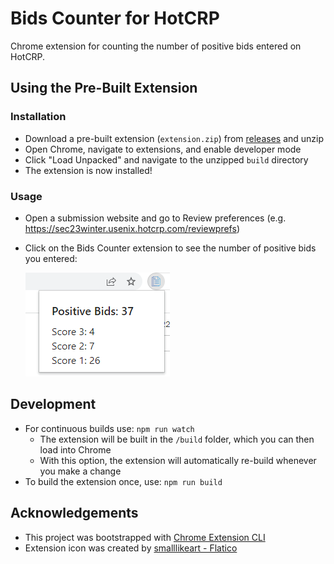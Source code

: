 # Bids Counter for HotCRP

Chrome extension for counting the number of positive bids entered on HotCRP.

## Using the Pre-Built Extension

### Installation
* Download a pre-built extension (`extension.zip`) from [releases](releases/) and unzip
* Open Chrome, navigate to extensions, and enable developer mode
* Click "Load Unpacked" and navigate to the unzipped `build` directory
* The extension is now installed!

### Usage
* Open a submission website and go to Review preferences (e.g. https://sec23winter.usenix.hotcrp.com/reviewprefs)
* Click on the Bids Counter extension to see the number of positive bids you entered:

    ![screenshot of extension counters](screenshot.png)

## Development
* For continuous builds use: `npm run watch`
  * The extension will be built in the `/build` folder, which you can then load into Chrome
  * With this option, the extension will automatically re-build whenever you make a change
* To build the extension once, use: `npm run build`

## Acknowledgements
* This project was bootstrapped with [Chrome Extension CLI](https://github.com/dutiyesh/chrome-extension-cli)
* Extension icon was created by [smalllikeart - Flatico](https://www.flaticon.com/free-icons/document)
